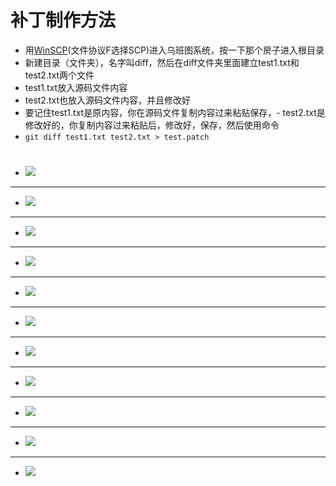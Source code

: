 # 补丁制作方法
- 用[WinSCP](https://winscp.net/eng/download.php)(文件协议F选择SCP)进入乌班图系统，按一下那个房子进入根目录
- 新建目录（文件夹），名字叫diff，然后在diff文件夹里面建立test1.txt和test2.txt两个文件
- test1.txt放入源码文件内容
- test2.txt也放入源码文件内容，并且修改好
- 要记住test1.txt是原内容，你在源码文件复制内容过来粘贴保存，- test2.txt是修改好的，你复制内容过来粘贴后，修改好，保存，然后使用命令
- `git diff test1.txt test2.txt > test.patch`
#
- <img src="https://github.com/danshui-git/shuoming/blob/master/doc/buding1.png" />
---
- <img src="https://github.com/danshui-git/shuoming/blob/master/doc/buding2.png" />
---
- <img src="https://github.com/danshui-git/shuoming/blob/master/doc/buding3.png" />
---
- <img src="https://github.com/danshui-git/shuoming/blob/master/doc/buding4.png" />
---
- <img src="https://github.com/danshui-git/shuoming/blob/master/doc/buding5.png" />
---
- <img src="https://github.com/danshui-git/shuoming/blob/master/doc/buding6.png" />
---
- <img src="https://github.com/danshui-git/shuoming/blob/master/doc/buding7.png" />
---
- <img src="https://github.com/danshui-git/shuoming/blob/master/doc/buding8.png" />
---
- <img src="https://github.com/danshui-git/shuoming/blob/master/doc/buding9.png" />
---
- <img src="https://github.com/danshui-git/shuoming/blob/master/doc/buding10.png" />
---
- <img src="https://github.com/danshui-git/shuoming/blob/master/doc/buding11.png" />
